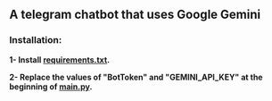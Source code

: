 ## A telegram chatbot that uses Google Gemini

### Installation:

**1- Install [requirements.txt](requirements.txt).**

**2- Replace the values of "BotToken" and "GEMINI_API_KEY" at the beginning of [main.py](main.py).**

